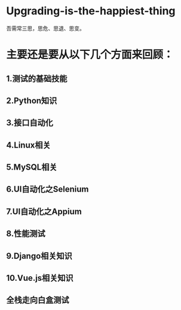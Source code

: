 # Upgrading-is-the-happiest-thing

吾需常三思，思危、思退、思变。

# 主要还是要从以下几个方面来回顾：

## 1.测试的基础技能

## 2.Python知识

## 3.接口自动化

## 4.Linux相关

## 5.MySQL相关

## 6.UI自动化之Selenium

## 7.UI自动化之Appium

## 8.性能测试

## 9.Django相关知识

## 10.Vue.js相关知识

## 全栈走向白盒测试
